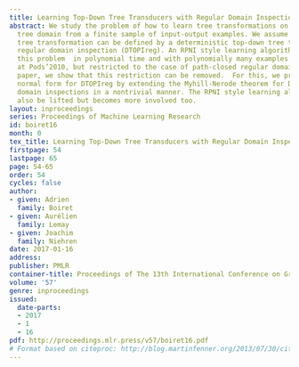 ```yaml
---
title: Learning Top-Down Tree Transducers with Regular Domain Inspection
abstract: We study the problem of how to learn tree transformations on a given regular
  tree domain from a finite sample of input-output examples. We assume that the target
  tree transformation can be defined by a deterministic top-down tree transducer with
  regular domain inspection (DTOPIreg). An RPNI style learning algorithm that solves
  this problem  in polynomial time and with polynomially many examples was presented
  at Pods’2010, but restricted to the case of path-closed regular domains. In this
  paper, we show that this restriction can be removed.  For this, we present a new
  normal form for DTOPIreg by extending the Myhill-Nerode theorem for DTOP to regular
  domain inspections in a nontrivial manner. The RPNI style learning algorithm can
  also be lifted but becomes more involved too.
layout: inproceedings
series: Proceedings of Machine Learning Research
id: boiret16
month: 0
tex_title: Learning Top-Down Tree Transducers with Regular Domain Inspection
firstpage: 54
lastpage: 65
page: 54-65
order: 54
cycles: false
author:
- given: Adrien
  family: Boiret
- given: Aurélien
  family: Lemay
- given: Joachim
  family: Niehren
date: 2017-01-16
address: 
publisher: PMLR
container-title: Proceedings of The 13th International Conference on Grammatical Inference
volume: '57'
genre: inproceedings
issued:
  date-parts:
  - 2017
  - 1
  - 16
pdf: http://proceedings.mlr.press/v57/boiret16.pdf
# Format based on citeproc: http://blog.martinfenner.org/2013/07/30/citeproc-yaml-for-bibliographies/
---
```


